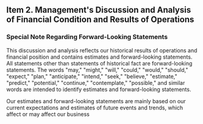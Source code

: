 ## Item 2. Management's Discussion and Analysis of Financial Condition and Results of Operations

### Special Note Regarding Forward-Looking Statements

This discussion and analysis reflects our historical results of operations and financial position and contains estimates and forward-looking statements. All statements other than statements of historical fact are forward-looking statements. The words "may," "might," "will," "could," "would," "should," "expect," "plan," "anticipate," "intend," "seek," "believe," "estimate," "predict," "potential," "continue," "contemplate," "possible," and similar words are intended to identify estimates and forward-looking statements.

Our estimates and forward-looking statements are mainly based on our current expectations and estimates of future events and trends, which affect or may affect our business